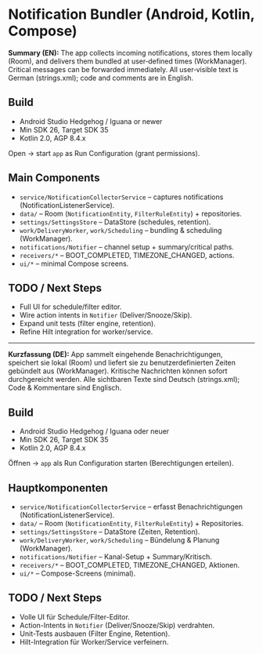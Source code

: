 # Notification Bundler (Android, Kotlin, Compose)

**Summary (EN):** The app collects incoming notifications, stores them locally (Room), and delivers them bundled at user‑defined times (WorkManager). Critical messages can be forwarded immediately. All user‑visible text is German (strings.xml); code and comments are in English.

## Build
- Android Studio Hedgehog / Iguana or newer
- Min SDK 26, Target SDK 35
- Kotlin 2.0, AGP 8.4.x

Open → start `app` as Run Configuration (grant permissions).

## Main Components
- `service/NotificationCollectorService` – captures notifications (NotificationListenerService).
- `data/` – Room (`NotificationEntity`, `FilterRuleEntity`) + repositories.
- `settings/SettingsStore` – DataStore (schedules, retention).
- `work/DeliveryWorker`, `work/Scheduling` – bundling & scheduling (WorkManager).
- `notifications/Notifier` – channel setup + summary/critical paths.
- `receivers/*` – BOOT_COMPLETED, TIMEZONE_CHANGED, actions.
- `ui/*` – minimal Compose screens.

## TODO / Next Steps
- Full UI for schedule/filter editor.
- Wire action intents in `Notifier` (Deliver/Snooze/Skip).
- Expand unit tests (filter engine, retention).
- Refine Hilt integration for worker/service.

---

**Kurzfassung (DE):** App sammelt eingehende Benachrichtigungen, speichert sie lokal (Room) und liefert sie zu benutzerdefinierten Zeiten gebündelt aus (WorkManager). Kritische Nachrichten können sofort durchgereicht werden. Alle sichtbaren Texte sind Deutsch (strings.xml); Code & Kommentare sind Englisch.

## Build
- Android Studio Hedgehog / Iguana oder neuer
- Min SDK 26, Target SDK 35
- Kotlin 2.0, AGP 8.4.x

Öffnen → `app` als Run Configuration starten (Berechtigungen erteilen).

## Hauptkomponenten
- `service/NotificationCollectorService` – erfasst Benachrichtigungen (NotificationListenerService).
- `data/` – Room (`NotificationEntity`, `FilterRuleEntity`) + Repositories.
- `settings/SettingsStore` – DataStore (Zeiten, Retention).
- `work/DeliveryWorker`, `work/Scheduling` – Bündelung & Planung (WorkManager).
- `notifications/Notifier` – Kanal-Setup + Summary/Kritisch.
- `receivers/*` – BOOT_COMPLETED, TIMEZONE_CHANGED, Aktionen.
- `ui/*` – Compose-Screens (minimal).

## TODO / Next Steps
- Volle UI für Schedule/Filter-Editor.
- Action-Intents in `Notifier` (Deliver/Snooze/Skip) verdrahten.
- Unit-Tests ausbauen (Filter Engine, Retention).
- Hilt-Integration für Worker/Service verfeinern.
